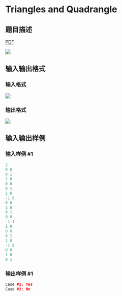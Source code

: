 # Triangles and Quadrangle

## 题目描述

[problemUrl]: https://uva.onlinejudge.org/index.php?option=com_onlinejudge&Itemid=8&category=278&page=show_problem&problem=3753

[PDF](https://uva.onlinejudge.org/external/123/p12331.pdf)

![](https://cdn.luogu.com.cn/upload/vjudge_pic/UVA12331/1becd7dd8ffadd34dd9b212cfa0a29bf6fb5a222.png)

## 输入输出格式

### 输入格式

![](https://cdn.luogu.com.cn/upload/vjudge_pic/UVA12331/338ab08b982d087c037bfde66fea6e11c4b4e709.png)

### 输出格式

![](https://cdn.luogu.com.cn/upload/vjudge_pic/UVA12331/facae8f5c64e787c66522421d58c0563615440d4.png)

## 输入输出样例

### 输入样例 #1

```cpp
2
0 0
0 1
1 0
0 0
0 1
1 0
-1 0
0 0
1 0
0 1
0 0
-1 1
1 0
0 0
0 1
1 0
-1 0
0 0
1 0
0 1
```


### 输出样例 #1

```cpp
Case #1: Yes
Case #2: No
```


